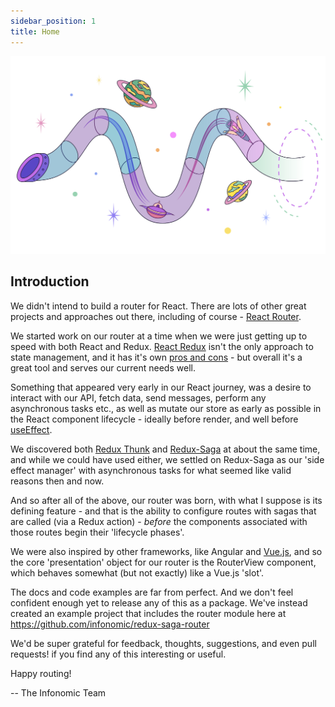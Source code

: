```yaml
---
sidebar_position: 1
title: Home
---
```


![Redux-Saga Router](/img/router.svg)
## Introduction

We didn't intend to build a router for React. There are lots of other great projects and approaches out there, including of course - [React Router](https://reactrouter.com/).

We started work on our router at a time when we were just getting up to speed with both React and Redux. [React Redux](https://react-redux.js.org/) isn't the only approach to state management, and it has it's own [pros and cons](https://itnext.io/life-after-redux-21f33b7f189e) - but overall it's a great tool and serves our current needs well.

Something that appeared very early in our React journey, was a desire to interact with our API, fetch data, send messages, perform any asynchronous tasks etc., as well as mutate our store as early as possible in the React component lifecycle - ideally before render, and well before [useEffect](https://reactjs.org/docs/hooks-effect.html). 

We discovered both [Redux Thunk](https://github.com/reduxjs/redux-thunk) and [Redux-Saga](https://redux-saga.js.org/) at about the same time, and while we could have used either, we settled on Redux-Saga as our 'side effect manager' with asynchronous tasks for what seemed like valid reasons then and now.

And so after all of the above, our router was born, with what I suppose is its defining feature - and that is the ability to configure routes with sagas that are called (via a Redux action) - *before* the components associated with those routes begin their 'lifecycle phases'.

We were also inspired by other frameworks, like Angular and [Vue.js](https://vuejs.org/), and so the core 'presentation' object for our router is the RouterView component, which behaves somewhat (but not exactly) like a Vue.js 'slot'.

The docs and code examples are far from perfect. And we don't feel confident enough yet to release any of this as a package. We've instead created an example project that includes the router module here at https://github.com/infonomic/redux-saga-router 

We'd be super grateful for feedback, thoughts, suggestions, and even pull requests! if you find any of this interesting or useful.

Happy routing!

-- The Infonomic Team
